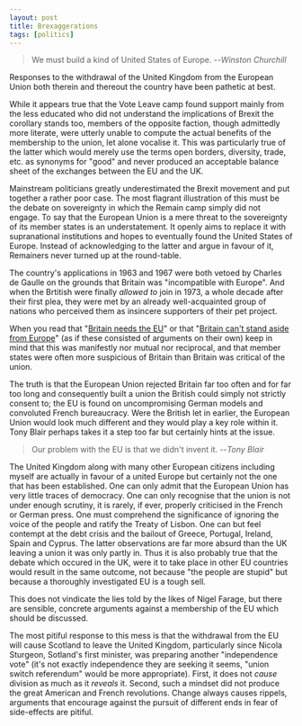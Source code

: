 ```yaml
---
layout: post 
title: Brexaggerations
tags: [politics]
---
```


> We must build a kind of United States of Europe.
> --<cite>Winston Churchill</cite>

Responses to the withdrawal of the United Kingdom from the European Union both therein and thereout the country have been pathetic at best.

While it appears true that the Vote Leave camp found support mainly from the less educated who did not understand the implications of Brexit the corollary stands too, members of the opposite faction, though admittedly more literate, were utterly unable to compute the actual benefits of the membership to the union, let alone vocalise it. This was particularly true of the latter which would merely use the terms open borders, diversity, trade, etc. as synonyms for "good" and never produced an acceptable balance sheet of the exchanges between the EU and the UK.

Mainstream politicians greatly underestimated the Brexit movement and put together a rather poor case. The most flagrant illustration of this must be the debate on sovereignty in which the Remain camp simply did not engage. To say that the European Union is a mere threat to the sovereignty of its member states is an understatement. It openly aims to replace it with supranational institutions and hopes to eventually found the United States of Europe. Instead of acknowledging to the latter and argue in favour of it, Remainers never turned up at the round-table.

The country's applications in 1963 and 1967 were both vetoed by Charles de Gaulle on the grounds that Britain was "incompatible with Europe". And when the Brtitish were finally *allowed to* join in 1973, a whole decade after their first plea, they were met by an already well-acquainted group of nations who perceived them as insincere supporters of their pet project.

When you read that "[Britain needs the EU](http://www.nytimes.com/2016/03/04/opinion/boris-johnson-britain-europe-brexit.html?_r=0)" or that "[Britain can't stand aside from Europe](http://www.dailymail.co.uk/debate/article-3543962/History-teaches-T-stand-aside-Europe-Wellington-Churchill-yes-Lady-Thatcher-confirm.html)" (as if these consisted of arguments on their own) keep in mind that this was manifestly nor mutual nor reciprocal, and that member states were often more suspicious of Britain than Britain was critical of the union. 

The truth is that the European Union rejected Britain far too often and for far too long and consequently built a union the British could simply not strictly consent to; the EU is found on uncompromising German models and convoluted French bureaucracy. Were the British let in earlier, the European Union would look much different and they would play a key role within it. Tony Blair perhaps takes it a step too far but certainly hints at the issue. 

> Our problem with the EU is that we didn't invent it.
> --<cite>Tony Blair</cite> 

The United Kingdom along with many other European citizens including myself are actually in favour of a united Europe but certainly not the one that has been established. One can only admit that the European Union has very little traces of democracy. One can only recognise that the union is not under enough scrutiny, it is rarely, if ever, properly criticised in the French or German press. One must comprehend the significance of ignoring the voice of the people and ratify the Treaty of Lisbon. One can but feel contempt at the debt crisis and the bailout of Greece, Portugal, Ireland, Spain and Cyprus. The latter observations are far more absurd than the UK leaving a union it was only partly in. Thus it is also probably true that the debate which occured in the UK, were it to take place in other EU countries would result in the same outcome, not because "the people are stupid" but because a thoroughly investigated EU is a tough sell.

This does not vindicate the lies told by the likes of Nigel Farage, but there are sensible, concrete arguments against a membership of the EU which should be discussed.

The most pitiful response to this mess is that the withdrawal from the EU will cause Scotland to leave the United Kingdom, particularly since Nicola Sturgeon, Sotland's first minister, was preparing another "independence vote" (it's not exactly independence they are seeking it seems, "union switch referendum" would be more appropriate). First, it does not *cause* division as much as it *reveals* it. Second, such a mindset did not produce the great American and French revolutions. Change always causes rippels, arguments that encourage against the pursuit of different ends in fear of side-effects are pitiful.